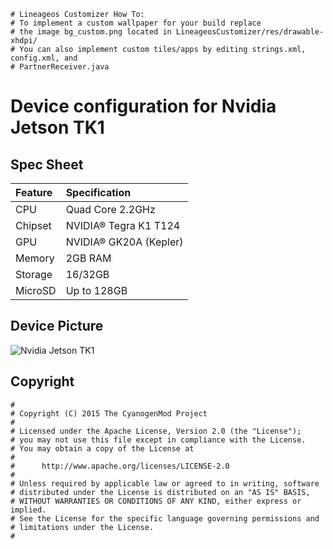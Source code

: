 ```
# Lineageos Customizer How To:
# To implement a custom wallpaper for your build replace
# the image bg_custom.png located in LineageosCustomizer/res/drawable-xhdpi/
# You can also implement custom tiles/apps by editing strings.xml, config.xml, and
# PartnerReceiver.java
```
# Device configuration for Nvidia Jetson TK1

## Spec Sheet
| Feature                 | Specification                     |
| :---------------------- | :-------------------------------- |
| CPU                     | Quad Core 2.2GHz                  |
| Chipset                 | NVIDIA® Tegra K1 T124             |
| GPU                     | NVIDIA® GK20A (Kepler)            |
| Memory                  | 2GB RAM                           |
| Storage                 | 16/32GB                           |
| MicroSD                 | Up to 128GB                       |

## Device Picture
![Nvidia Jetson TK1 ](http://i1-news.softpedia-static.com/images/news2/NVIDIA-Jetson-TK1-Developer-Kit-a-192-192-Mobile-Supercomputer-434266-2.jpg "Nvidia Jetson TK1")

## Copyright

```
#
# Copyright (C) 2015 The CyanogenMod Project
#
# Licensed under the Apache License, Version 2.0 (the "License");
# you may not use this file except in compliance with the License.
# You may obtain a copy of the License at
#
#      http://www.apache.org/licenses/LICENSE-2.0
#
# Unless required by applicable law or agreed to in writing, software
# distributed under the License is distributed on an "AS IS" BASIS,
# WITHOUT WARRANTIES OR CONDITIONS OF ANY KIND, either express or implied.
# See the License for the specific language governing permissions and
# limitations under the License.
#
```
